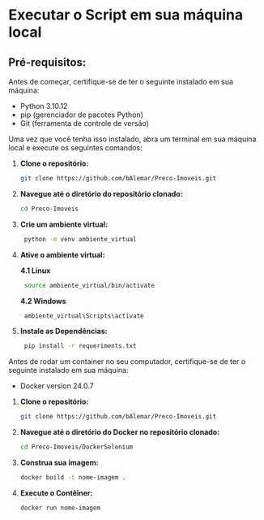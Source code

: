 # Executar o Script em sua máquina local
## Pré-requisitos:

Antes de começar, certifique-se de ter o seguinte instalado em sua máquina:

- Python 3.10.12
- pip (gerenciador de pacotes Python)
- Git (ferramenta de controle de versão)

Uma vez que você tenha isso instalado, abra um terminal em sua máquina local e execute os seguintes comandos:

1. **Clone o repositório:**
   ```bash
   git clone https://github.com/bAlemar/Preco-Imoveis.git

2. **Navegue até o diretório do repositório clonado:**
   ```bash
   cd Preco-Imoveis

3. **Crie um ambiente virtual:**
   ```bash
    python -m venv ambiente_virtual

4. **Ative o ambiente virtual:**

   **4.1 Linux**
   ```bash
    source ambiente_virtual/bin/activate
   ```
   **4.2 Windows**
   ```bash
    ambiente_virtual\Scripts\activate

5. **Instale as Dependências:**
   ```bash
    pip install -r requeriments.txt 


Antes de rodar um container no seu computador, certifique-se de ter o seguinte instalado em sua máquina:

- Docker version 24.0.7

1. **Clone o repositório:**
   ```bash
   git clone https://github.com/bAlemar/Preco-Imoveis.git

2. **Navegue até o diretório do Docker no repositório clonado:**
   ```bash
   cd Preco-Imoveis/DockerSelenium

3. **Construa sua imagem:**
   ```bash
   docker build -t nome-imagem .
4. **Execute o Contêiner:**
   ```bash
   docker run nome-imagem




